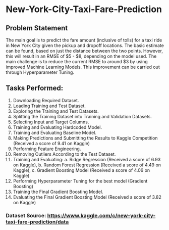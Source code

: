 # New-York-City-Taxi-Fare-Prediction

## Problem Statement
The main goal is to predict the fare amount (inclusive of tolls) for a taxi ride in New York City given the pickup and dropoff locations. The basic estimate can be found, based on just the distance between the two points. However, this will result in an RMSE of $5 - $8, depending on the model used. The main challenge is to reduce the current RMSE to around $3 by using improved Machine Learning Models. This improvement can be carried out through Hyperparameter Tuning.

## Tasks Performed:
1. Downloading Required Dataset.
2. Loading Training and Test Dataset.
3. Exploring the Training and Test Datasets.
4. Splitting the Training Dataset into Training and Validation Datasets.
5. Selecting Input and Target Columns.
6. Training and Evaluating Hardcoded Model.
7. Training and Evaluating Baseline Model.
8. Making Predictions and Submitting the Results to Kaggle Competition (Received a score of 9.41 on Kaggle)
9. Performing Feature Engineering.
10. Removing Outliers According to the Test Dataset.
11. Training and Evaluating: a. Ridge Regression (Received a score of 6.93 on Kaggle), b. Random Forest Regression (Received a score of 4.49 on Kaggle), c. Gradient Boosting Model (Received a score of 4.06 on Kaggle)
12. Performing Hyperparameter Tuning for the best model (Gradient Boosting)
13. Training the Final Gradient Boosting Model.
14. Evaluating the Final Gradient Boosting Model (Received a score of 3.82 on Kaggle)

### Dataset Source: https://www.kaggle.com/c/new-york-city-taxi-fare-prediction/data
